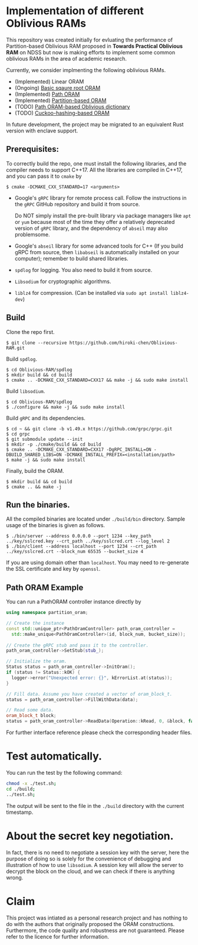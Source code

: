 # Implementation of different Oblivious RAMs

This repository was created initially for evluating the performance of Partition-based Oblivious RAM proposed in **Towards Practical Oblivious RAM** on NDSS but now is making efforts to implement some common oblivious RAMs in the area of academic research.

Currently, we consider implmenting the following oblivious RAMs.

* (Implemented) Linear ORAM
* (Ongoing) [Basic sqaure root ORAM](https://dl.acm.org/doi/pdf/10.1145/28395.28416)
* (Implemented) [Path ORAM](https://eprint.iacr.org/2013/280.pdf)
* (Implemented) [Partition-based ORAM](https://www.ndss-symposium.org/wp-content/uploads/2017/09/04_4.pdf)
* (TODO) [Path ORAM-based Oblivious dictionary](https://eprint.iacr.org/2014/185.pdf)
* (TODO) [Cuckoo-hashing-based ORAM](https://arxiv.org/pdf/1007.1259v1.pdf)

In future development, the project may be migrated to an equivalent Rust version with enclave support.

## Prerequisites:

To correctly build the repo, one must install the following libraries, and the compiler needs to support C++17. All the libraries are compiled in C++17, and you can pass it to `cmake` by

```shell
$ cmake -DCMAKE_CXX_STANDARD=17 <arguments>
```

* Google's `gRPC` library for remote process call. Follow the instructions in the `gRPC` GitHub repository and build it from source.
  
  Do NOT simply install the pre-built library via package managers like `apt` or `yum` because most of the time they offer a relatively deprecated version of `gRPC` library, and the dependency of `abseil` may also problemsome.
  
* Google's `abseil` library for some advanced tools for C++ (If you build gRPC from source, then `libabseil` is automatically installed on your computer); remember to build shared libraries.

* `spdlog` for logging. You also need to build it from source.

* `Libsodium` for cryptographic algorithms.

* `liblz4` for compression. (Can be installed via `sudo apt install liblz4-dev`)

## Build

Clone the repo first.

```shell
$ git clone --recursive https://github.com/hiroki-chen/Oblivious-RAM.git
```

Build `spdlog`.

```shell
$ cd Oblivious-RAM/spdlog
$ mkdir build && cd build
$ cmake .. -DCMAKE_CXX_STANDARD=CXX17 && make -j && sudo make install
```

Build `libsodium`.

```shell
$ cd Oblivious-RAM/spdlog
$ ./configure && make -j && sudo make install
```

Build `gRPC` and its dependencies.

```shell
$ cd ~ && git clone -b v1.49.x https://github.com/grpc/grpc.git
$ cd grpc
$ git submodule update --init
$ mkdir -p ./cmake/build && cd build
$ cmake .. -DCMAKE_CXX_STANDARD=CXX17 -DgRPC_INSTALL=ON -DBUILD_SHARED_LIBS=ON -DCMAKE_INSTALL_PREFIX=<installation/path>
$ make -j && sudo make install
```

Finally, build the ORAM.

```shell
$ mkdir build && cd build
$ cmake .. && make -j
```

## Run the binaries.

All the compiled binaries are located under `./build/bin` directory. Sample usage of the binaries is given as follows.

```shell
$ ./bin/server --address 0.0.0.0 --port 1234 --key_path ../key/sslcred.key --crt_path ../key/sslcred.crt --log_level 2
$ ./bin/client --address localhost --port 1234 --crt_path ../key/sslcred.crt --block_num 65535 --bucket_size 4
```

If you are using domain other than `localhost`. You may need to re-generate the SSL certificate and key by `openssl`.

## Path ORAM Example

You can run a PathORAM controller instance directly by

```cpp
using namespace partition_oram;

// Create the instance
const std::unique_ptr<PathOramController> path_oram_controller = 
  std::make_unique<PathOramController>(id, block_num, bucket_size));
	
// Create the gRPC stub and pass it to the controller.
path_oram_controller->SetStub(stub_);

// Initialize the oram.
Status status = path_oram_controller->InitOram();
if (status != Status::kOK) {
  logger->error("Unexpected error: {}", kErrorList.at(status));
}

// Fill data. Assume you have created a vector of oram_block_t.
status = path_oram_controller->FillWithData(data);

// Read some data.
oram_block_t block;
status = path_oram_controller->ReadData(Operation::kRead, 0, &block, false);
```

For further interface reference please check the corresponding header files.

# Test automatically.

You can run the test by the following command:

```sh
chmod -x ./test.sh;
cd ./build;
../test.sh;
```

The output will be sent to the file in the `./build` directory with the current timestamp.

# About the secret key negotiation.
In fact, there is no need to negotiate a session key with the server, here the purpose of doing so is solely for the convenience of debugging and illustration of how to use `libsodium`. A session key will allow the server to decrypt the block on the cloud, and we can check if there is anything wrong.

# Claim
This project was intiated as a personal research project and has nothing to do with the authors that originally proposed the ORAM constructions. Furthermore, the code quality and robustness are not guaranteed. Please refer to the licence for further information.
